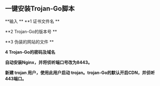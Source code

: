 ## 一键安装Trojan-Go脚本


**输入 **
**1 证书文件名 **

**2 Trojan-Go的版本号 **

**3 伪装的网站的文件 **

**4 Trojan-Go的密码及域名**


**自动安装Nginx，并将侦听端口号改为8443。**

**新建 trojan 用户，使用此用户启动 trojan。trojan-Go的默认开启CDN，并侦听443端口。**

